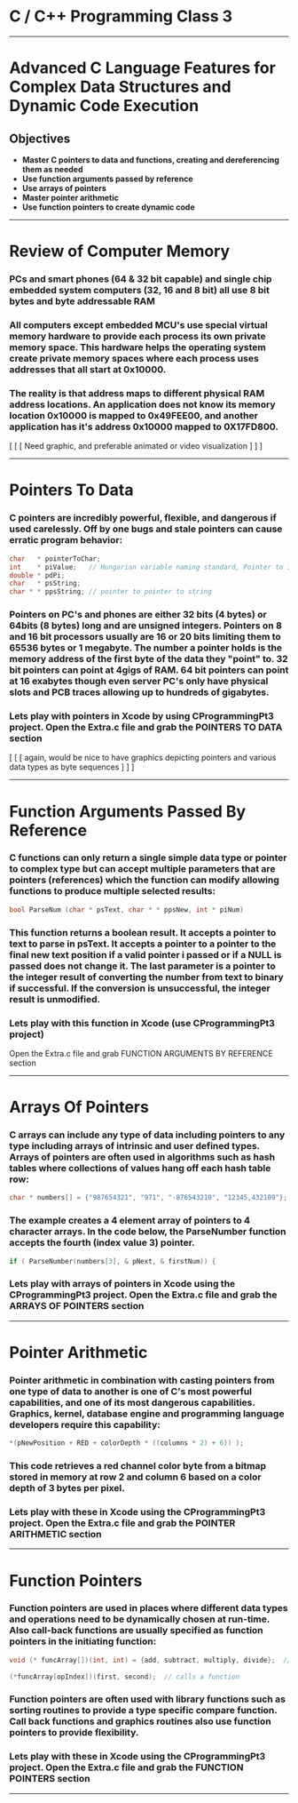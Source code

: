 # C / C++ Programming Class 3

---
# Advanced C Language Features for Complex Data Structures and Dynamic Code Execution
## Objectives

- **Master C pointers to data and functions, creating and dereferencing them as needed**
- **Use function arguments passed by reference**
- **Use arrays of pointers**
- **Master pointer arithmetic**
- **Use function pointers to create dynamic code**

---
# Review of Computer Memory
### PCs and smart phones (64  & 32 bit capable) and single chip embedded system computers (32, 16 and 8 bit) all use 8 bit bytes and byte addressable RAM
### All computers except embedded MCU's use special virtual memory hardware to provide each process its own private memory space. This hardware helps the operating system create private memory spaces where each process uses addresses that all start at 0x10000. 
### The reality is that address maps to different physical RAM address locations.  An application does not know its memory location 0x10000 is mapped to 0x49FEE00, and another application has it's address 0x10000 mapped to 0X17FD800.
[ [ [ Need graphic, and preferable animated or video visualization ] ] ] 

---
# Pointers To Data
### C pointers are incredibly powerful, flexible, and dangerous if used carelessly.  Off by one bugs and stale pointers can cause erratic program behavior:
```c 
char   * pointerToChar;
int    * piValue;   // Hungarian variable naming standard, Pointer to Integer Value
double * pdPi;
char   * psString;
char * * ppsString; // pointer to pointer to string
```

### Pointers on PC's and phones are either 32 bits (4 bytes) or 64bits (8 bytes) long and are unsigned integers.  Pointers on 8 and 16 bit processors usually are 16 or 20 bits limiting them to 65536 bytes or 1 megabyte.  The number a pointer holds is the memory address of the first byte of the data they "point" to.  32 bit pointers can point at 4gigs of RAM.  64 bit pointers can point at 16 exabytes though even server PC's only have physical slots and PCB traces allowing up to hundreds of gigabytes.
### Lets play with pointers in Xcode by using CProgrammingPt3 project.  Open the Extra.c file and grab the POINTERS TO DATA section

[ [ [ again, would be nice to have graphics depicting pointers and various data types as byte sequences ] ] ]

---
# Function Arguments Passed By Reference
### C functions can only return a single simple data type or pointer to complex type but can accept multiple parameters that are pointers (references) which the function can modify allowing functions to produce multiple selected results:
```c 
bool ParseNum (char * psText, char * * ppsNew, int * piNum)
```
### This function returns a boolean result.  It accepts a pointer to text to parse in psText.  It accepts a pointer to a pointer to the final new text position if a valid pointer i passed or if a NULL is passed does not change it.  The last parameter is a pointer to the integer result of converting the number from text to binary if successful.  If the conversion is unsuccessful, the integer result is unmodified.
 
### Lets play with this function in Xcode  (use CProgrammingPt3 project)
Open the Extra.c file and grab FUNCTION ARGUMENTS BY REFERENCE section

---
# Arrays Of Pointers
### C arrays can include any type of data including pointers to any type including arrays of intrinsic and user defined types.  Arrays of pointers are often used in algorithms such as hash tables where collections of values hang off each hash table row:
```c
char * numbers[] = {"987654321", "971", "-876543210", "12345,432109"};
```
### The example creates a 4 element array of pointers to 4 character arrays.  In the code below, the ParseNumber function accepts the fourth (index value 3) pointer.
```c
if ( ParseNumber(numbers[3], & pNext, & firstNum)) {
```
### Lets play with arrays of pointers in Xcode using the CProgrammingPt3 project.  Open the Extra.c file and grab the ARRAYS OF POINTERS section

---
# Pointer Arithmetic
### Pointer arithmetic in combination with casting pointers from one type of data to another is one of C's most powerful capabilities, and one of its most dangerous capabilities.  Graphics, kernel, database engine and programming language developers require this capability:
```c
*(pNewPosition + RED + colorDepth * ((columns * 2) + 6)) );
```
### This code retrieves a red channel color byte from a bitmap stored in memory at row 2 and column 6 based on a color depth of 3 bytes per pixel.
 
### Lets play with these in Xcode using the CProgrammingPt3 project.  Open the Extra.c file and grab the POINTER ARITHMETIC section

---
# Function Pointers
### Function pointers are used in places where different data types and operations need to be dynamically chosen at run-time.  Also call-back functions are usually specified as function pointers in the initiating function:
```c
void (* funcArray[])(int, int) = {add, subtract, multiply, divide};  // defines an array of 4 function pointers
 
(*funcArray[opIndex])(first, second);  // calls a function
```
### Function pointers are often used with library functions such as sorting routines to provide a type specific compare function.  Call back functions and graphics routines also use function pointers to provide flexibility.

### Lets play with these in Xcode using the CProgrammingPt3 project. Open the Extra.c file and grab the FUNCTION POINTERS section

---